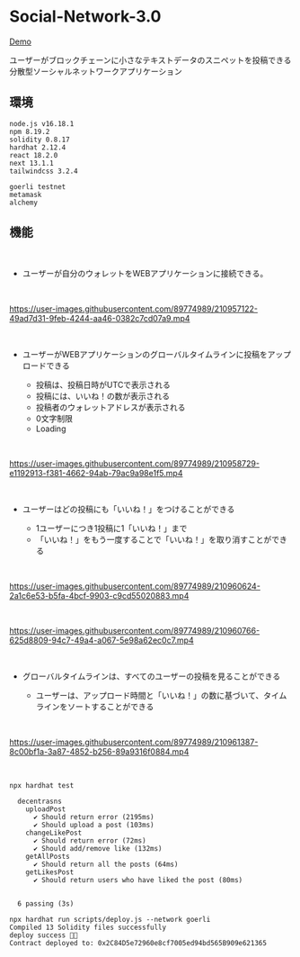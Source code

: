 # Social-Network-3.0

[Demo](https://social-network-3-0.vercel.app/)

ユーザーがブロックチェーンに小さなテキストデータのスニペットを投稿できる分散型ソーシャルネットワークアプリケーション

## 環境
```
node.js v16.18.1
npm 8.19.2
solidity 0.8.17
hardhat 2.12.4
react 18.2.0
next 13.1.1
tailwindcss 3.2.4

goerli testnet
metamask
alchemy
```

## 機能
<br />

- ユーザーが自分のウォレットをWEBアプリケーションに接続できる。
<br />

  https://user-images.githubusercontent.com/89774989/210957122-49ad7d31-9feb-4244-aa46-0382c7cd07a9.mp4
  
<br />

- ユーザーがWEBアプリケーションのグローバルタイムラインに投稿をアップロードできる

    - 投稿は、投稿日時がUTCで表示される
    - 投稿には、いいね！の数が表示される
    - 投稿者のウォレットアドレスが表示される
    - 0文字制限
    - Loading
 
<br />
 
  https://user-images.githubusercontent.com/89774989/210958729-e1192913-f381-4662-94ab-79ac9a98e1f5.mp4
  
<br />

- ユーザーはどの投稿にも「いいね！」をつけることができる

    - 1ユーザーにつき1投稿に1「いいね！」まで
    - 「いいね！」をもう一度することで「いいね！」を取り消すことができる
    
<br />

  https://user-images.githubusercontent.com/89774989/210960624-2a1c6e53-b5fa-4bcf-9903-c9cd55020883.mp4

<br />

  https://user-images.githubusercontent.com/89774989/210960766-625d8809-94c7-49a4-a067-5e98a62ec0c7.mp4

<br />

- グローバルタイムラインは、すべてのユーザーの投稿を見ることができる

    - ユーザーは、アップロード時間と「いいね！」の数に基づいて、タイムラインをソートすることができる
    
<br />

  https://user-images.githubusercontent.com/89774989/210961387-8c00bf1a-3a87-4852-b256-89a9316f0884.mp4

<br />

```
npx hardhat test

  decentrasns
    uploadPost
      ✔ Should return error (2195ms)
      ✔ Should upload a post (103ms)
    changeLikePost
      ✔ Should return error (72ms)
      ✔ Should add/remove like (132ms)
    getAllPosts
      ✔ Should return all the posts (64ms)
    getLikesPost
      ✔ Should return users who have liked the post (80ms)


  6 passing (3s)
```

```
npx hardhat run scripts/deploy.js --network goerli
Compiled 13 Solidity files successfully
deploy success 🎉🎉
Contract deployed to: 0x2C84D5e72960e8cf7005ed94bd565B909e621365
```
